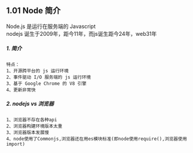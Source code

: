 ## 1.01 Node 简介

Node.js 是运行在服务端的 Javascript            
nodejs 诞生于2009年，距今11年，而js诞生距今24年，web31年       

##### 1. 简介
```
特点：   
1、开源跨平台的 js 运行环境
2、事件驱动 I/O 服务端的 js 运行环境
3、基于 Google Chrome 的 V8 引擎
4、更新非常快
```    


##### 2. nodejs vs 浏览器

```
1、浏览器不存在各种api   
2、浏览器构建环境版本太重
3、浏览器版本发展慢
4、node使用了Commonjs,浏览器还在用es模块标准(即node使用require(),浏览器使用import)

```

